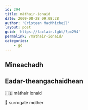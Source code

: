 ```yaml
---
id: 294
title: màthair-ionaid
date: 2009-08-28 09:08:28
author: 'Crìstean MacMhìcheil'
layout: post
guid: 'https://faclair.lgbt/?p=294'
permalink: /mathair-ionaid/
categories:
    - gd
---
```


## Mìneachadh

## Eadar-theangachaidhean

&#x1f1ee;&#x1f1ea; máthair ionaid

&#x1f3f4;&#xe0067;&#xe0062;&#xe0065;&#xe006e;&#xe0067;&#xe007f; surrogate mother